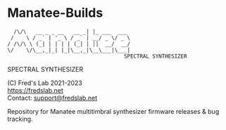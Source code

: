 # Manatee-Builds  
```
  /\/\   __ _ _ __   __ _| |_ ___  ___ 
 /    \ / _` | '_ \ / _` | __/ _ \/ _ \
/ /\/\ \ (_| | | | | (_| | ||  __/  __/
\/    \/\__,_|_| |_|\__,_|\__\___|\___|
									 SPECTRAL SYNTHESIZER
```
SPECTRAL SYNTHESIZER  
  
(C) Fred's Lab 2021-2023  
https://fredslab.net  
Contact: support@fredslab.net  

Repository for Manatee multitimbral synthesizer firmware releases &amp; bug tracking.  

